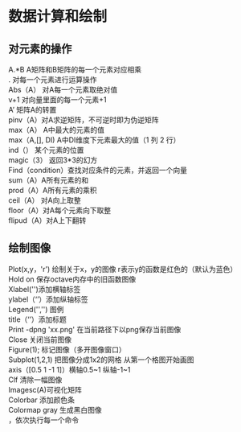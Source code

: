 # 数据计算和绘制
## 对元素的操作
A.\*B A矩阵和B矩阵的每一个元素对应相乘  
. 对每一个元素进行运算操作  
Abs（A） 对A每一个元素取绝对值  
v+1 对向量里面的每一个元素+1  
A’ 矩阵A的转置  
pinv（A）对A求逆矩阵，不可逆时即为伪逆矩阵  
max（A） A中最大的元素的值  
max（A,[], DI) A中DI维度下元素最大的值（1 列 2 行）  
ind（） 某个元素的位置  
magic（3） 返回3*3的幻方  
Find（condition）查找对应条件的元素，并返回一个向量  
sum（A）A所有元素的和  
prod（A）A所有元素的乘积  
ceil（A） 对A向上取整  
floor（A）对A每个元素向下取整  
flipud（A）对A上下翻转  

## 绘制图像
Plot(x,y，'r') 绘制关于x，y的图像 r表示y的函数是红色的（默认为蓝色）  
Hold on 保存octave内存中的旧函数图像  
Xlabel('')添加横轴标签  
ylabel（‘’）添加纵轴标签  
Legend('','') 图例  
title（‘’）添加标题  
Print -dpng 'xx.png' 在当前路径下以png保存当前图像  
Close 关闭当前图像  
Figure(1); 标记图像（多开图像窗口）  
Subplot(1,2,1) 把图像分成1x2的网格 从第一个格图开始画图  
axis（[0.5 1 -1 1]）横轴0.5~1 纵轴-1~1  
Clf 清除一幅图像  
Imagesc(A)可视化矩阵  
Colorbar 添加颜色条  
Colormap gray  生成黑白图像  
，依次执行每一个命令  